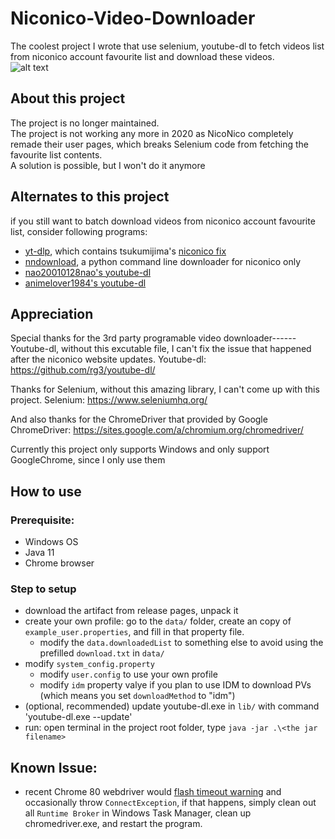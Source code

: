 # Niconico-Video-Downloader

The coolest project I wrote that use selenium, youtube-dl to fetch videos list from niconico account favourite list and download these videos.  
![alt text](https://upload.wikimedia.org/wikipedia/de/c/ce/NicoNicoDouga-Logo-Vector.svg)

## About this project
The project is no longer maintained.  
The project is not working any more in 2020 as NicoNico completely remade their user pages, which breaks Selenium code from fetching the favourite list contents.  
A solution is possible, but I won't do it anymore

## Alternates to this project
if you still want to batch download videos from niconico account favourite list, consider following programs:
- [yt-dlp](https://github.com/yt-dlp/yt-dlp), which contains tsukumijima's [niconico fix](https://github.com/ytdl-org/youtube-dl/pull/23824)
- [nndownload](https://github.com/AlexAplin/nndownload), a python command line downloader for niconico only 
- [nao20010128nao's youtube-dl](https://github.com/nao20010128nao/ytdl-patched)
- [animelover1984's youtube-dl](https://github.com/animelover1984/youtube-dl)

## Appreciation 
Special thanks for the 3rd party programable video downloader------Youtube-dl,
without this excutable file, I can't fix the issue that happened after the niconico website updates.
Youtube-dl: https://github.com/rg3/youtube-dl/

Thanks for Selenium, without this amazing library, I can't come up with this project.
Selenium: https://www.seleniumhq.org/

And also thanks for the ChromeDriver that provided by Google
ChromeDriver: https://sites.google.com/a/chromium.org/chromedriver/

Currently this project only supports Windows and only support GoogleChrome, since I only use them

## How to use
### Prerequisite:

 - Windows OS
 - Java 11
 - Chrome browser
 
### Step to setup
 - download the artifact from release pages, unpack it 
 - create your own profile: go to the `data/` folder, create an copy of `example_user.properties`, and fill in that property file. 
   - modify the `data.downloadedList` to something else to avoid using the prefilled `download.txt` in `data/`
 - modify `system_config.property`
   - modify `user.config` to use your own profile
   - modify `idm` property valye if you plan to use IDM to download PVs (which means you set `downloadMethod` to "idm")
 - (optional, recommended) update youtube-dl.exe in `lib/` with command 'youtube-dl.exe --update'
 - run: open terminal in the project root folder, type `java -jar .\<the jar filename>`
 
 ## Known Issue:
 - recent Chrome 80 webdriver would [flash timeout warning](https://stackoverflow.com/questions/60114639/timed-out-receiving-message-from-renderer-0-100-log-messages-using-chromedriver) and occasionally throw `ConnectException`, if that happens, simply clean out all `Runtime Broker` in Windows Task Manager, clean up chromedriver.exe, and restart the program.
